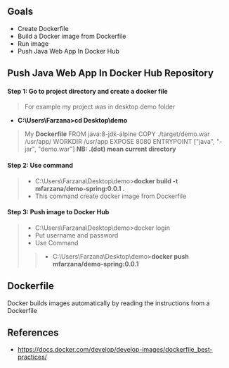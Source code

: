 ## Goals
- Create Dockerfile 
- Build a Docker image from Dockerfile
- Run image
-  Push Java Web App In Docker Hub

## Push Java Web App In Docker Hub Repository 
#### Step 1: Go to project directory and create a docker file 
> For example my project was in desktop demo folder
  - **C:\Users\Farzana>cd Desktop\demo**
 > My  **Dockerfile** 
	FROM java:8-jdk-alpine
	COPY ./target/demo.war /usr/app/
	WORKDIR /usr/app
	EXPOSE 8080
	ENTRYPOINT ["java", "-jar", "demo.war"]
 **NB:  .(dot) mean current directory** 
####  Step 2: Use command 
> - C:\Users\Farzana\Desktop\demo>**docker build -t mfarzana/demo-spring:0.0.1 .**
> - This command create docker image from Dockerfile
#### Step 3: Push image to Docker Hub
> - C:\Users\Farzana\Desktop\demo>docker login
> - Put username and password
> - Use Command
>> - C:\Users\Farzana\Desktop\demo>**docker push mfarzana/demo-spring:0.0.1**
 
  


## Dockerfile
Docker builds images automatically by reading the instructions from a Dockerfile


## References
- https://docs.docker.com/develop/develop-images/dockerfile_best-practices/

<!--stackedit_data:
eyJoaXN0b3J5IjpbNzU2NzU2MTk3LC0yMDczODAyMzE2LDEyND
g0MDQ5ODMsNjIzMDQwNjMzLDgxNDA5NTk5NiwxMjM4NTQ2NzYs
LTEzMDU0MDE3ODMsLTM1NjQ0MjAzOCw0MjI1NTAyOV19
-->